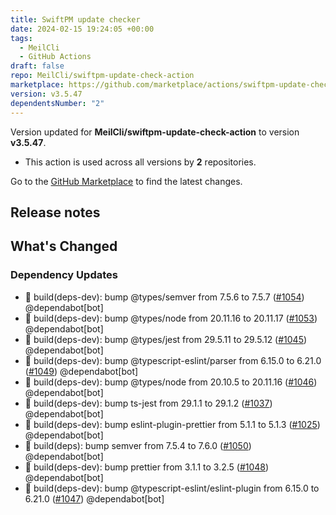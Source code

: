 ```yaml
---
title: SwiftPM update checker
date: 2024-02-15 19:24:05 +00:00
tags:
  - MeilCli
  - GitHub Actions
draft: false
repo: MeilCli/swiftpm-update-check-action
marketplace: https://github.com/marketplace/actions/swiftpm-update-checker
version: v3.5.47
dependentsNumber: "2"
---
```



Version updated for **MeilCli/swiftpm-update-check-action** to version **v3.5.47**.
- This action is used across all versions by **2** repositories.

Go to the [GitHub Marketplace](https://github.com/marketplace/actions/swiftpm-update-checker) to find the latest changes.

## Release notes

## What's Changed
### Dependency Updates
- :green_book: build(deps-dev): bump @types/semver from 7.5.6 to 7.5.7 ([#1054](https://github.com/MeilCli/swiftpm-update-check-action/pull/1054)) @dependabot[bot]
- :green_book: build(deps-dev): bump @types/node from 20.11.16 to 20.11.17 ([#1053](https://github.com/MeilCli/swiftpm-update-check-action/pull/1053)) @dependabot[bot]
- :green_book: build(deps-dev): bump @types/jest from 29.5.11 to 29.5.12 ([#1045](https://github.com/MeilCli/swiftpm-update-check-action/pull/1045)) @dependabot[bot]
- :green_book: build(deps-dev): bump @typescript-eslint/parser from 6.15.0 to 6.21.0 ([#1049](https://github.com/MeilCli/swiftpm-update-check-action/pull/1049)) @dependabot[bot]
- :green_book: build(deps-dev): bump @types/node from 20.10.5 to 20.11.16 ([#1046](https://github.com/MeilCli/swiftpm-update-check-action/pull/1046)) @dependabot[bot]
- :green_book: build(deps-dev): bump ts-jest from 29.1.1 to 29.1.2 ([#1037](https://github.com/MeilCli/swiftpm-update-check-action/pull/1037)) @dependabot[bot]
- :green_book: build(deps-dev): bump eslint-plugin-prettier from 5.1.1 to 5.1.3 ([#1025](https://github.com/MeilCli/swiftpm-update-check-action/pull/1025)) @dependabot[bot]
- :green_book: build(deps): bump semver from 7.5.4 to 7.6.0 ([#1050](https://github.com/MeilCli/swiftpm-update-check-action/pull/1050)) @dependabot[bot]
- :green_book: build(deps-dev): bump prettier from 3.1.1 to 3.2.5 ([#1048](https://github.com/MeilCli/swiftpm-update-check-action/pull/1048)) @dependabot[bot]
- :green_book: build(deps-dev): bump @typescript-eslint/eslint-plugin from 6.15.0 to 6.21.0 ([#1047](https://github.com/MeilCli/swiftpm-update-check-action/pull/1047)) @dependabot[bot]
